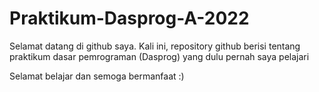 # Praktikum-Dasprog-A-2022

Selamat datang di github saya. Kali ini, repository github berisi tentang praktikum dasar pemrograman (Dasprog) yang dulu pernah saya pelajari

Selamat belajar dan semoga bermanfaat :)

